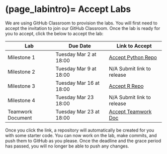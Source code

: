 (page_labintro)=
Accept Labs
=======================

We are using GitHub Classroom to provision the labs. 
You will first need to accept the invitation to join our GitHub Classroom.
Once the lab is ready for you to accept, click the below to accept the lab:

| Lab               | Due Date                | Link to Accept             |
|-------------------|-------------------------|----------------------------|
| Milestone 1       | Tuesday Mar 2 at 18:00  | [Accept Python Repo]()     |
| Milestone 2       | Tuesday Mar 9 at 18:00  | N/A Submit link to release |
| Milestone 3       | Tuesday Mar 16 at 18:00 | [Accept R Repo]()          |
| Milestone 4       | Tuesday Mar 23 18:00    | N/A Submit link to release |
| Teamwork Document | Tuesday Mar 23 at 18:00 | [Accept Teamwork Doc]()    |

Once you click the link, a repository will automatically be created for you with some starter code.
You can now work on the lab, make commits, and push them to GitHub as you please. 
Once the deadline and the grace period has passed, you will no longer be able to push any changes.